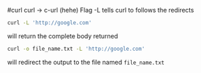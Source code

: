 #curl
curl -> c-url (hehe)
Flag -L tells curl to follows the redirects
```bash
curl -L 'http://google.com'
```
will return the complete body returned

```bash
curl -o file_name.txt -L 'http://google.com'
```
will redirect the output to the file named ```file_name.txt```